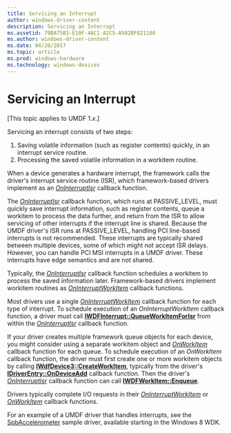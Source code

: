 ```yaml
---
title: Servicing an Interrupt
author: windows-driver-content
description: Servicing an Interrupt
ms.assetid: 79BA75B3-E10F-4AC1-A2C5-A502BF821188
ms.author: windows-driver-content
ms.date: 04/20/2017
ms.topic: article
ms.prod: windows-hardware
ms.technology: windows-devices
---
```


# Servicing an Interrupt


\[This topic applies to UMDF 1.*x*.\]

Servicing an interrupt consists of two steps:

1.  Saving volatile information (such as register contents) quickly, in an interrupt service routine.
2.  Processing the saved volatile information in a workitem routine.

When a device generates a hardware interrupt, the framework calls the driver's interrupt service routine (ISR), which framework-based drivers implement as an [*OnInterruptIsr*](https://msdn.microsoft.com/library/windows/hardware/hh463902) callback function.

The [*OnInterruptIsr*](https://msdn.microsoft.com/library/windows/hardware/hh463902) callback function, which runs at PASSIVE\_LEVEL, must quickly save interrupt information, such as register contents, queue a workitem to process the data further, and return from the ISR to allow servicing of other interrupts if the interrupt line is shared. Because the UMDF driver's ISR runs at PASSIVE\_LEVEL, handling PCI line-based interrupts is not recommended. These interrupts are typically shared between multiple devices, some of which might not accept ISR delays. However, you can handle PCI MSI interrupts in a UMDF driver. These interrupts have edge semantics and are not shared.

Typically, the [*OnInterruptIsr*](https://msdn.microsoft.com/library/windows/hardware/hh463902) callback function schedules a workitem to process the saved information later. Framework-based drivers implement workitem routines as [*OnInterruptWorkItem*](https://msdn.microsoft.com/library/windows/hardware/hh463905) callback functions.

Most drivers use a single [*OnInterruptWorkItem*](https://msdn.microsoft.com/library/windows/hardware/hh463905) callback function for each type of interrupt. To schedule execution of an *OnInterruptWorkItem* callback function, a driver must call [**IWDFInterrupt::QueueWorkItemForIsr**](https://msdn.microsoft.com/library/windows/hardware/hh451314) from within the [*OnInterruptIsr*](https://msdn.microsoft.com/library/windows/hardware/hh463902) callback function.

If your driver creates multiple framework queue objects for each device, you might consider using a separate workitem object and [*OnWorkItem*](https://msdn.microsoft.com/library/windows/hardware/hh463909) callback function for each queue. To schedule execution of an *OnWorkItem* callback function, the driver must first create one or more workitem objects by calling [**IWdfDevice3::CreateWorkItem**](https://msdn.microsoft.com/library/windows/hardware/hh451213), typically from the driver's [**IDriverEntry::OnDeviceAdd**](https://msdn.microsoft.com/library/windows/hardware/ff554896) callback function. Then the driver's [*OnInterruptIsr*](https://msdn.microsoft.com/library/windows/hardware/hh463902) callback function can call [**IWDFWorkItem::Enqueue**](https://msdn.microsoft.com/library/windows/hardware/hh463883).

Drivers typically complete I/O requests in their [*OnInterruptWorkItem*](https://msdn.microsoft.com/library/windows/hardware/hh463905) or [*OnWorkItem*](https://msdn.microsoft.com/library/windows/hardware/hh463909) callback functions.

For an example of a UMDF driver that handles interrupts, see the [SpbAccelerometer](http://go.microsoft.com/fwlink/p/?linkid=256189) sample driver, available starting in the Windows 8 WDK.

 

 





